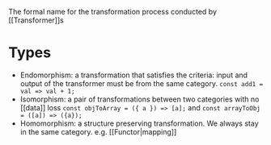 The formal name for the transformation process conducted by [[Transformer]]s

# Types

- Endomorphism: a transformation that satisfies the criteria: input and output of the transformer must be from the same category. `const add1 = val => val + 1;`
- Isomorphism: a pair of transformations between two categories with no [[data]] loss `const objToArray = ({ a }) => [a];﻿` and `const arrayToObj = ([a]) => ({a});`
- Homomorphism: a structure preserving transformation. We always stay in the same category. e.g. [[Functor|mapping]]
